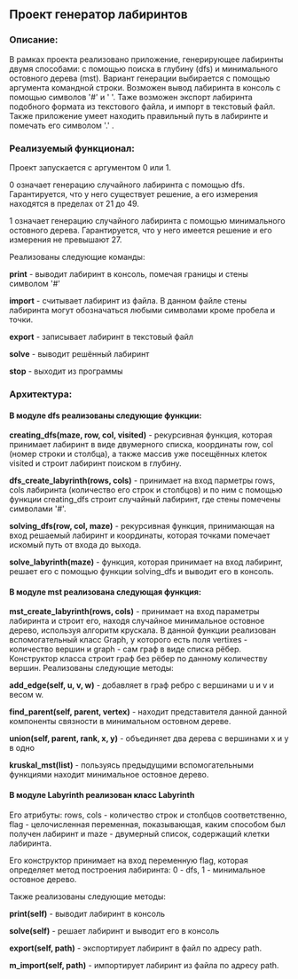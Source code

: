 ## Проект генератор лабиринтов

### Описание:

В рамках проекта реализовано приложение, генерирующее лабиринты двумя способами: с помощью поиска в глубину (dfs) и минимального остовного дерева (mst). Вариант генерации выбирается с помощью аргумента командной строки. Возможен вывод лабиринта в консоль с помощью символов '#' и ' '. Таже возможен экспорт лабиринта подобного формата из текстового файла, и импорт в текстовый файл. Также приложение умеет находить правильный путь в лабиринте и помечать его символом '.' .

### Реализуемый функционал:

Проект запускается с аргументом 0 или 1.

 0 означает генерацию случайного лабиринта с помощью dfs. Гарантируется, что у него существует решение, а его измерения находятся в пределах от 21 до 49.
 
 1 означает генерацию случайного лабиринта с помощью минимального остовного дерева. Гарантируется, что у него имеется решение и его измерения не превышают 27.

Реализованы следующие команды:

**print** - выводит лабиринт в консоль, помечая границы и стены символом '#'

**import** - считывает лабиринт из файла. В данном файле стены лабиринта могут обозначаться любыми символами кроме пробела и точки.

**export** - записывает лабиринт в текстовый файл

**solve** - выводит решённый лабиринт

**stop** - выходит из программы

###  Архитектура:

#### В модуле dfs реализованы следующие функции:

**creating_dfs(maze, row, col, visited)** - рекурсивная функция, которая принимает лабиринт в виде двумерного списка, координаты row, col (номер строки и столбца), а также массив уже посещённых клеток visited и строит лабиринт поиском в глубину.

**dfs_create_labyrinth(rows, cols)** - принимает на вход парметры rows, cols лабиринта (количество его строк и столбцов) и по ним с помощью функции creating_dfs строит случайный лабиринт, где стены помечены символами '#'.

**solving_dfs(row, col, maze)** - рекурсивная функция, принимающая на вход решаемый лабиринт и координаты, которая точками помечает искомый путь от входа до выхода.

**solve_labyrinth(maze)** - функция, которая принимает на вход лабиринт, решает его с помощью функции solving_dfs и выводит его в консоль.

#### В модуле mst реализована следующая функция:

**mst_create_labyrinth(rows, cols)** - принимает на вход параметры лабиринта и строит его, находя случайное минимальное остовное дерево, используя алгоритм крускала.
В данной функции реализован вспомогательный  класс Graph, у которого есть поля vertixes - количество вершин и graph - сам граф в виде списка рёбер. Конструктор класса строит граф без рёбер по данному количеству вершин. Реализованы следующие методы:

**add_edge(self, u, v, w)** - добавляет в граф ребро с вершинами u и v и весом w.

**find_parent(self, parent, vertex)** - находит представителя данной данной компоненты связности в минимальном остовном дереве.

**union(self, parent, rank, x, y)** - объединяет два дерева с вершинами x и y в одно

**kruskal_mst(list)** - пользуясь предыдущими вспомогательными функциями находит минимальное остовное дерево.


#### В модуле Labyrinth реализован класс Labyrinth

Его атрибуты: rows, cols - количество строк и столбцов соответственно, flag - целочисленная переменная, показывающая, каким способом был получен лабиринт и maze - двумерный список, содержащий клетки лабиринта.

Его конструктор принимает на вход переменную flag, которая определяет метод построения лабиринта: 0 - dfs, 1 - минимальное остовное дерево. 

Также реализованы следующие методы:

**print(self)** - выводит лабиринт в консоль

**solve(self)** - решает лабиринт и выводит его в консоль

**export(self, path)** - экспортирует лабиринт в файл по адресу path.

**m_import(self, path)** - импортирует лабиринт из файла по адресу path.






